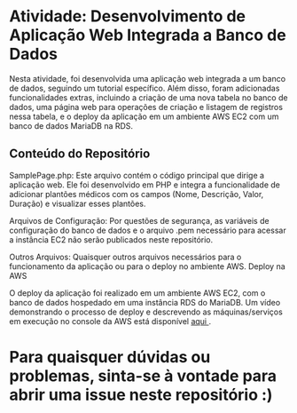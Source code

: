# Atividade: Desenvolvimento de Aplicação Web Integrada a Banco de Dados

Nesta atividade, foi desenvolvida uma aplicação web integrada a um banco de dados, seguindo um tutorial específico. Além disso, foram adicionadas funcionalidades extras, incluindo a criação de uma nova tabela no banco de dados, uma página web para operações de criação e listagem de registros nessa tabela, e o deploy da aplicação em um ambiente AWS EC2 com um banco de dados MariaDB na RDS.

## Conteúdo do Repositório

SamplePage.php: Este arquivo contém o código principal que dirige a aplicação web. Ele foi desenvolvido em PHP e integra a funcionalidade de adicionar plantões médicos com os campos (Nome, Descrição, Valor, Duração) e visualizar esses plantões.

Arquivos de Configuração: Por questões de segurança, as variáveis de configuração do banco de dados e o arquivo .pem necessário para acessar a instância EC2 não serão publicados neste repositório.

Outros Arquivos: Quaisquer outros arquivos necessários para o funcionamento da aplicação ou para o deploy no ambiente AWS.
Deploy na AWS

O deploy da aplicação foi realizado em um ambiente AWS EC2, com o banco de dados hospedado em uma instância RDS do MariaDB. Um vídeo demonstrando o processo de deploy e descrevendo as máquinas/serviços em execução no console da AWS está disponível <a href=""> aqui </a>.

# Para quaisquer dúvidas ou problemas, sinta-se à vontade para abrir uma issue neste repositório :)